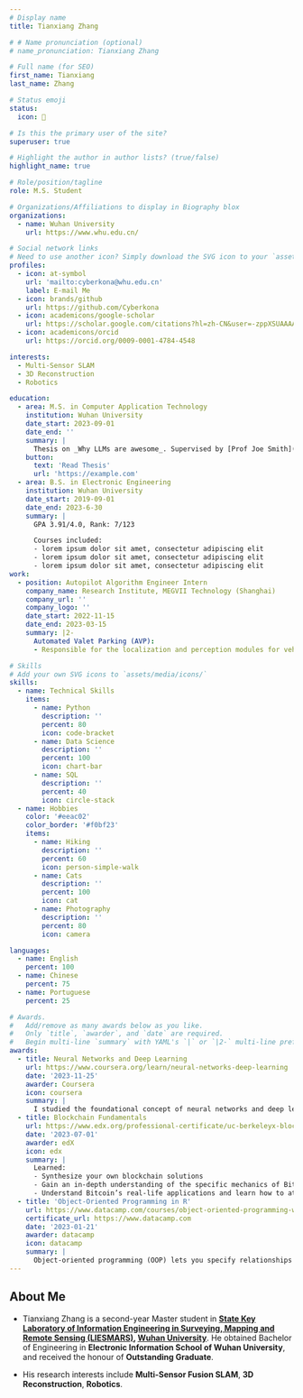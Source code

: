 ```yaml
---
# Display name
title: Tianxiang Zhang

# # Name pronunciation (optional)
# name_pronunciation: Tianxiang Zhang

# Full name (for SEO)
first_name: Tianxiang
last_name: Zhang

# Status emoji
status:
  icon: 🦝

# Is this the primary user of the site?
superuser: true

# Highlight the author in author lists? (true/false)
highlight_name: true

# Role/position/tagline
role: M.S. Student

# Organizations/Affiliations to display in Biography blox
organizations:
  - name: Wuhan University
    url: https://www.whu.edu.cn/

# Social network links
# Need to use another icon? Simply download the SVG icon to your `assets/media/icons/` folder.
profiles:
  - icon: at-symbol
    url: 'mailto:cyberkona@whu.edu.cn'
    label: E-mail Me
  - icon: brands/github
    url: https://github.com/Cyberkona
  - icon: academicons/google-scholar
    url: https://scholar.google.com/citations?hl=zh-CN&user=-zppXSUAAAAJ
  - icon: academicons/orcid
    url: https://orcid.org/0009-0001-4784-4548

interests:
  - Multi-Sensor SLAM
  - 3D Reconstruction
  - Robotics

education:
  - area: M.S. in Computer Application Technology
    institution: Wuhan University
    date_start: 2023-09-01
    date_end: ''
    summary: |
      Thesis on _Why LLMs are awesome_. Supervised by [Prof Joe Smith](https://example.com). Presented papers at 5 IEEE conferences with the contributions being published in 2 Springer journals.
    button:
      text: 'Read Thesis'
      url: 'https://example.com'
  - area: B.S. in Electronic Engineering
    institution: Wuhan University
    date_start: 2019-09-01
    date_end: 2023-6-30
    summary: |
      GPA 3.91/4.0, Rank: 7/123

      Courses included:
      - lorem ipsum dolor sit amet, consectetur adipiscing elit
      - lorem ipsum dolor sit amet, consectetur adipiscing elit
      - lorem ipsum dolor sit amet, consectetur adipiscing elit
work:
  - position: Autopilot Algorithm Engineer Intern
    company_name: Research Institute, MEGVII Technology (Shanghai)
    company_url: ''
    company_logo: ''
    date_start: 2022-11-15
    date_end: 2023-03-15
    summary: |2-
      Automated Valet Parking (AVP):
      - Responsible for the localization and perception modules for vehicles in AVP scenarios. Fusing fisheye cameras, wheel odometry and IMU to enable real-time, high-precision positioning for safe AVP.

# Skills
# Add your own SVG icons to `assets/media/icons/`
skills:
  - name: Technical Skills
    items:
      - name: Python
        description: ''
        percent: 80
        icon: code-bracket
      - name: Data Science
        description: ''
        percent: 100
        icon: chart-bar
      - name: SQL
        description: ''
        percent: 40
        icon: circle-stack
  - name: Hobbies
    color: '#eeac02'
    color_border: '#f0bf23'
    items:
      - name: Hiking
        description: ''
        percent: 60
        icon: person-simple-walk
      - name: Cats
        description: ''
        percent: 100
        icon: cat
      - name: Photography
        description: ''
        percent: 80
        icon: camera

languages:
  - name: English
    percent: 100
  - name: Chinese
    percent: 75
  - name: Portuguese
    percent: 25

# Awards.
#   Add/remove as many awards below as you like.
#   Only `title`, `awarder`, and `date` are required.
#   Begin multi-line `summary` with YAML's `|` or `|2-` multi-line prefix and indent 2 spaces below.
awards:
  - title: Neural Networks and Deep Learning
    url: https://www.coursera.org/learn/neural-networks-deep-learning
    date: '2023-11-25'
    awarder: Coursera
    icon: coursera
    summary: |
      I studied the foundational concept of neural networks and deep learning. By the end, I was familiar with the significant technological trends driving the rise of deep learning; build, train, and apply fully connected deep neural networks; implement efficient (vectorized) neural networks; identify key parameters in a neural network’s architecture; and apply deep learning to your own applications.
  - title: Blockchain Fundamentals
    url: https://www.edx.org/professional-certificate/uc-berkeleyx-blockchain-fundamentals
    date: '2023-07-01'
    awarder: edX
    icon: edx
    summary: |
      Learned:
      - Synthesize your own blockchain solutions
      - Gain an in-depth understanding of the specific mechanics of Bitcoin
      - Understand Bitcoin’s real-life applications and learn how to attack and destroy Bitcoin, Ethereum, smart contracts and Dapps, and alternatives to Bitcoin’s Proof-of-Work consensus algorithm
  - title: 'Object-Oriented Programming in R'
    url: https://www.datacamp.com/courses/object-oriented-programming-with-s3-and-r6-in-r
    certificate_url: https://www.datacamp.com
    date: '2023-01-21'
    awarder: datacamp
    icon: datacamp
    summary: |
      Object-oriented programming (OOP) lets you specify relationships between functions and the objects that they can act on, helping you manage complexity in your code. This is an intermediate level course, providing an introduction to OOP, using the S3 and R6 systems. S3 is a great day-to-day R programming tool that simplifies some of the functions that you write. R6 is especially useful for industry-specific analyses, working with web APIs, and building GUIs.
---
```


## About Me

- Tianxiang Zhang is a second-year Master student in **[State Key Laboratory of Information Engineering in Surveying, Mapping and Remote Sensing (LIESMARS)](https://liesmars.whu.edu.cn/), [Wuhan University](https://www.whu.edu.cn/)**. He obtained Bachelor of Engineering in **Electronic Information School of Wuhan University**, and received the honour of **Outstanding Graduate**.

- His research interests include **Multi-Sensor Fusion SLAM**, **3D Reconstruction**, **Robotics**.
